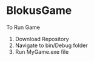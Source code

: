 # BlokusGame

To Run Game
1. Download Repository
2. Navigate to bin/Debug folder
3. Run MyGame.exe file
